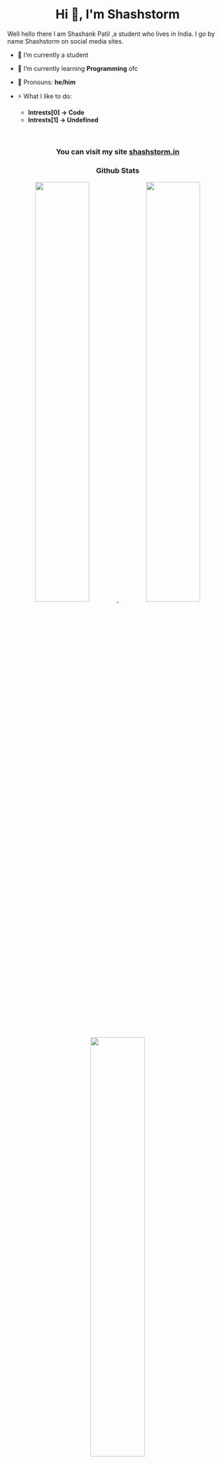 <h1 align="center">
<b>Hi 👋, I'm Shashstorm</b>
</h1>
Well hello there I am Shashank Patil ,a student who lives in India. I go by name Shashstorm on social media sites.

- 🔭 I’m currently a student

- 🌱 I’m currently learning **Programming** ofc

- 👯 Pronouns: **he/him**

- ⚡ What I like to do:  
  - **Intrests[0] -> Code**
  - **Intrests[1] -> Undefined**
<br>
<h3 align="center">
<b>You can visit my site <a href="https://shashstorm.in">shashstorm.in</a></b>
</h3>
<h3 align="center">
<b>Github Stats</b>
</h3>
<div align='center'>
	<a href='https://github.com/shashstormer'>
		<img width="49.5%" src='https://gitstats.shashstorm.in/api?username=shashstormer&show_icons=true&theme=github_dark&hide_border=true'>
		<img width="49.5%" src='https://github-readme-streak-stats.herokuapp.com?user=shashstormer&theme=github-dark-blue&hide_border=true&date_format=j%20M%5B%20Y%5D'>
	</a>
</div>
<br>
<div align='center'>
	<a href='https://github.com/shashstormer'>
	<img width="49.5%" src="https://gitstats.shashstorm.in/api/top-langs?username=shashstormer&show_icons=true&layout=compact&theme=github_dark&hide_border=true">
	</a>
</div>
<br>
<h3 align="center">
<b>Stack Overflow</b>
</h3>
<div align='center'>
<a href='https://stackoverflow.com/users/20704877/shashstormer'>
<img width="20%" src='https://github-readme-stackoverflow.vercel.app/?userID=20704877&theme=dark'>
</div>
<br>
<hr>
<br>
